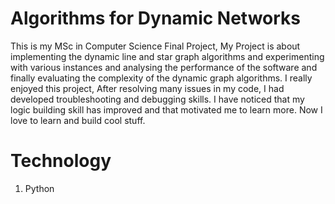 # Algorithms for Dynamic Networks
This is my MSc in Computer Science Final Project, My Project is about implementing the dynamic line and star graph algorithms and experimenting with various instances and analysing the performance of the software and finally evaluating the complexity of the dynamic graph algorithms. I really enjoyed this project, After resolving many issues in my code, I had developed troubleshooting and debugging skills. I have noticed that my logic building skill has improved and that motivated me to learn more. Now I love to learn and build cool stuff.
# Technology
1) Python

